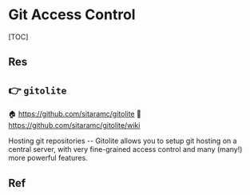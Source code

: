 # Git Access Control

[TOC]



## Res


## 👉 `gitolite`
🏠 https://github.com/sitaramc/gitolite
📂 https://github.com/sitaramc/gitolite/wiki

Hosting git repositories -- Gitolite allows you to setup git hosting on a central server, with very fine-grained access control and many (many!) more powerful features.



## Ref

